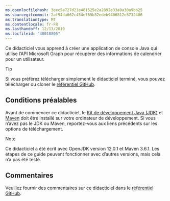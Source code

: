 ```yaml
---
ms.openlocfilehash: 3eec5a727d21e481525e2a2892e33a0a30a9bb25
ms.sourcegitcommit: 2af94da662c454e765b32edeb9406812e3732406
ms.translationtype: MT
ms.contentlocale: fr-FR
ms.lasthandoff: 12/13/2019
ms.locfileid: "40018805"
---
```

<!-- markdownlint-disable MD002 MD041 -->

Ce didacticiel vous apprend à créer une application de console Java qui utilise l’API Microsoft Graph pour récupérer des informations de calendrier pour un utilisateur.

> [!TIP]
> Si vous préférez télécharger simplement le didacticiel terminé, vous pouvez télécharger ou cloner le [référentiel GitHub](https://github.com/microsoftgraph/msgraph-training-java).

## <a name="prerequisites"></a>Conditions préalables

Avant de commencer ce didacticiel, le [Kit de développement Java (JDK)](https://java.com/en/download/faq/develop.xml) et [Maven](https://maven.apache.org/) doit être installé sur votre ordinateur de développement. Si vous n’avez pas le JDK ou Maven, reportez-vous aux liens précédents sur les options de téléchargement.

> [!NOTE]
> Ce didacticiel a été écrit avec OpenJDK version 12.0.1 et Maven 3.6.1. Les étapes de ce guide peuvent fonctionner avec d’autres versions, mais cela n’a pas été testé.

## <a name="feedback"></a>Commentaires

Veuillez fournir des commentaires sur ce didacticiel dans le [référentiel GitHub](https://github.com/microsoftgraph/msgraph-training-java).
